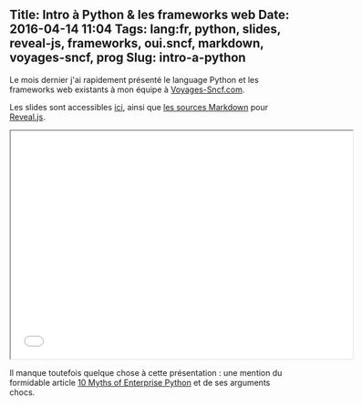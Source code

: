 Title: Intro à Python & les frameworks web
Date: 2016-04-14 11:04
Tags: lang:fr, python, slides, reveal-js, frameworks, oui.sncf, markdown, voyages-sncf, prog
Slug: intro-a-python
---
Le mois dernier j'ai rapidement présenté le language Python et les frameworks web existants à mon équipe à [Voyages-Sncf.com](http://jobs.voyages-sncf.com).

Les slides sont accessibles [ici](/lucas/slides/python_frameworks_web_2016-02-26), ainsi que [les sources Markdown](/lucas/slides/python_frameworks_web_2016-02-26/tks_2016-02-26.md) pour [Reveal.js](http://lab.hakim.se/reveal-js).

<div style="text-align:center;"><iframe src="/lucas/slides/python_frameworks_web_2016-02-26/" width="600" height="400">
  <p>Iframes non supportées. Cliquez sur le lien dans le paragraphe au-dessus pour accéder directement aux slides.</p>
</iframe></div>

Il manque toutefois quelque chose à cette présentation : une mention du formidable article [10 Myths of Enterprise Python](https://www.paypal-engineering.com/2014/12/10/10-myths-of-enterprise-python/) et de ses arguments chocs.
